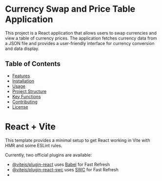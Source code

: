 # Currency Swap and Price Table Application

This project is a React application that allows users to swap currencies and view a table of currency prices. The application fetches currency data from a JSON file and provides a user-friendly interface for currency conversion and data display.

## Table of Contents
- [Features](#features)
- [Installation](#installation)
- [Usage](#usage)
- [Project Structure](#project-structure)
- [Key Functions](#key-functions)
- [Contributing](#contributing)
- [License](#license)


# React + Vite

This template provides a minimal setup to get React working in Vite with HMR and some ESLint rules.

Currently, two official plugins are available:

- [@vitejs/plugin-react](https://github.com/vitejs/vite-plugin-react/blob/main/packages/plugin-react/README.md) uses [Babel](https://babeljs.io/) for Fast Refresh
- [@vitejs/plugin-react-swc](https://github.com/vitejs/vite-plugin-react-swc) uses [SWC](https://swc.rs/) for Fast Refresh
- 
